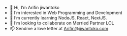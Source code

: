 - 👋 Hi, I’m Arifin jiwantoko
- 👀 I’m interested in Web Programming and Development
- 🌱 I’m currently learning NodeJS, React, NextJS.
- 💞️ I’m looking to collaborate on Merried Partner LOL
- 📫 Sendme a love letter at Arifin@jiwantoko.com

<!---
jiwantoko/jiwantoko is a ✨ special ✨ repository because its `README.md` (this file) appears on your GitHub profile.
You can click the Preview link to take a look at your changes.
--->
